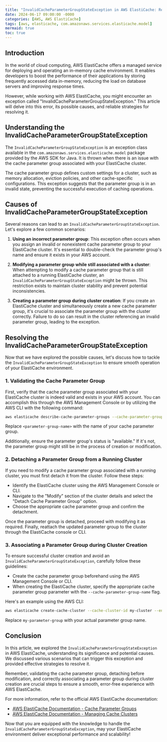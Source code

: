 ```yaml
---
title: "InvalidCacheParameterGroupStateException in AWS ElastiCache: Resolving Conflicts with Cache Parameter Groups"
date: 2024-06-17 09:00:00 -0000
categories: [AWS, AWS ElastiCache]
tags: [aws, elasticache, com.amazonaws.services.elasticache.model]
mermaid: true
toc: true
---
```



## Introduction

In the world of cloud computing, AWS ElastiCache offers a managed service for deploying and operating an in-memory cache environment. It enables developers to boost the performance of their applications by storing frequently accessed data in-memory, reducing the load on database servers and improving response times.

However, while working with AWS ElastiCache, you might encounter an exception called "InvalidCacheParameterGroupStateException." This article will delve into this error, its possible causes, and reliable strategies for resolving it.

## Understanding the InvalidCacheParameterGroupStateException

The `InvalidCacheParameterGroupStateException` is an exception class available in the `com.amazonaws.services.elasticache.model` package provided by the AWS SDK for Java. It is thrown when there is an issue with the cache parameter group associated with your ElastiCache cluster.

The cache parameter group defines custom settings for a cluster, such as memory allocation, eviction policies, and other cache-specific configurations. This exception suggests that the parameter group is in an invalid state, preventing the successful execution of caching operations.

## Causes of InvalidCacheParameterGroupStateException

Several reasons can lead to an `InvalidCacheParameterGroupStateException`. Let's explore a few common scenarios:

1. **Using an incorrect parameter group**: This exception often occurs when you assign an invalid or nonexistent cache parameter group to your ElastiCache cluster. It's essential to double-check the parameter group's name and ensure it exists in your AWS account.

2. **Modifying a parameter group while still associated with a cluster**: When attempting to modify a cache parameter group that is still attached to a running ElastiCache cluster, an `InvalidCacheParameterGroupStateException` might be thrown. This restriction exists to maintain cluster stability and prevent potential inconsistencies.

3. **Creating a parameter group during cluster creation**: If you create an ElastiCache cluster and simultaneously create a new cache parameter group, it's crucial to associate the parameter group with the cluster correctly. Failure to do so can result in the cluster referencing an invalid parameter group, leading to the exception.

## Resolving the InvalidCacheParameterGroupStateException

Now that we have explored the possible causes, let's discuss how to tackle the `InvalidCacheParameterGroupStateException` to ensure smooth operation of your ElastiCache environment.

### 1. Validating the Cache Parameter Group

First, verify that the cache parameter group associated with your ElastiCache cluster is indeed valid and exists in your AWS account. You can accomplish this through the AWS Management Console or by utilizing the AWS CLI with the following command:

```bash
aws elasticache describe-cache-parameter-groups --cache-parameter-group-name <parameter-group-name>
```

Replace `<parameter-group-name>` with the name of your cache parameter group.

Additionally, ensure the parameter group's status is "available." If it's not, the parameter group might still be in the process of creation or modification.

### 2. Detaching a Parameter Group from a Running Cluster

If you need to modify a cache parameter group associated with a running cluster, you must first detach it from the cluster. Follow these steps:

- Identify the ElastiCache cluster using the AWS Management Console or CLI.
- Navigate to the "Modify" section of the cluster details and select the "Detach Cache Parameter Group" option.
- Choose the appropriate cache parameter group and confirm the detachment.

Once the parameter group is detached, proceed with modifying it as required. Finally, reattach the updated parameter group to the cluster through the ElastiCache console or CLI.

### 3. Associating a Parameter Group during Cluster Creation

To ensure successful cluster creation and avoid an `InvalidCacheParameterGroupStateException`, carefully follow these guidelines:

- Create the cache parameter group beforehand using the AWS Management Console or CLI.
- When creating the ElastiCache cluster, specify the appropriate cache parameter group parameter with the `--cache-parameter-group-name` flag.

Here's an example using the AWS CLI:

```bash
aws elasticache create-cache-cluster --cache-cluster-id my-cluster --engine redis --cache-parameter-group-name my-parameter-group --...
```

Replace `my-parameter-group` with your actual parameter group name.

## Conclusion

In this article, we explored the `InvalidCacheParameterGroupStateException` in AWS ElastiCache, understanding its significance and potential causes. We discussed various scenarios that can trigger this exception and provided effective strategies to resolve it.

Remember, validating the cache parameter group, detaching before modification, and correctly associating a parameter group during cluster creation are crucial steps to ensure a smooth, error-free experience with AWS ElastiCache.

For more information, refer to the official AWS ElastiCache documentation:
- [AWS ElastiCache Documentation - Cache Parameter Groups](https://docs.aws.amazon.com/AmazonElastiCache/latest/red-ug/ParameterGroups.html)
- [AWS ElastiCache Documentation - Managing Cache Clusters](https://docs.aws.amazon.com/AmazonElastiCache/latest/red-ug/Clusters.html)

Now that you are equipped with the knowledge to handle the `InvalidCacheParameterGroupStateException`, may your ElastiCache environment deliver exceptional performance and scalability!
